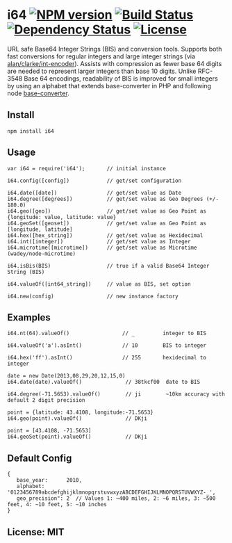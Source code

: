 # i64 [![NPM version](https://badge.fury.io/js/i64.png?branch=master)](https://npmjs.org/package/i64) [![Build Status](https://travis-ci.org/angleman/i64.png?branch=master)](https://travis-ci.org/angleman/i64) [![Dependency Status](https://gemnasium.com/angleman/i64.png?branch=master)](https://gemnasium.com/angleman/i64) [![License](http://badgr.co/use/MIT.png?bg=%234ed50e)](http://opensource.org/licenses/MIT)

URL safe Base64 Integer Strings (BIS) and conversion tools. Supports both fast conversions for regular integers and large integer strings (via [alan/clarke/int-encoder](http://github.com/alanclarke/int-encoder)). Assists with compression as fewer base 64 digits are needed to represent larger integers than base 10 digits. Unlike RFC-3548 Base 64 encodings, readability of BIS is improved for small integers by using an alphabet that extends base-converter in PHP and following node [base-converter](https://github.com/naholyr/node-base-converter).


## Install

```
npm install i64
```

## Usage

```
var i64 = require('i64');       // initial instance

i64.config([config])            // get/set configuration

i64.date([date])                // get/set value as Date
i64.degree([degrees])           // get/set value as Geo Degrees (+/- 180.0)
i64.geo([geo])                  // get/set value as Geo Point as {longitude: value, latitude: value}
i64.geoSet([geoset])            // get/set value as Geo Point as [longitude, latitude]
i64.hex([hex_string])           // get/set value as Hexidecimal
i64.int([integer])              // get/set value as Integer
i64.microtime([microtime])      // get/set value as Microtime (wadey/node-microtime)

i64.isBis(BIS)                  // true if a valid Base64 Integer String (BIS)

i64.valueOf([int64_string])     // value as BIS, set option

i64.new(config)                 // new instance factory
```

## Examples

```
i64.nt(64).valueOf()                 // _         integer to BIS

i64.valueOf('a').asInt()             // 10        BIS to integer 

i64.hex('ff').asInt()                // 255       hexidecimal to integer

date = new Date(2013,08,29,20,12,15,0)
i64.date(date).valueOf()              // 38tkcf00  date to BIS 

i64.degree(-71.5653).valueOf()        // ji        ~10km accuracy with default 2 digit precision

point = {latitude: 43.4108, longitude:-71.5653}
i64.geo(point).valueOf()              // DKji     

point = [43.4108, -71.5653]
i64.geoSet(point).valueOf()           // DKji     
```

## Default Config

```
{ 
   base_year:      2010,
   alphabet:       '0123456789abcdefghijklmnopqrstuvwxyzABCDEFGHIJKLMNOPQRSTUVWXYZ-_',
   geo_precision": 2  // Values 1: ~400 miles, 2: ~6 miles, 3: ~500 feet, 4: ~10 feet, 5: ~10 inches
}
```

## License: MIT
